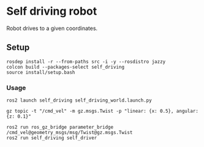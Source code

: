 # Self driving robot

Robot drives to a given coordinates.

## Setup

```shell
rosdep install -r --from-paths src -i -y --rosdistro jazzy
colcon build --packages-select self_driving
source install/setup.bash
```

### Usage

```shell
ros2 launch self_driving self_driving_world.launch.py
```

```shell
gz topic -t "/cmd_vel" -m gz.msgs.Twist -p "linear: {x: 0.5}, angular: {z: 0.1}"

ros2 run ros_gz_bridge parameter_bridge /cmd_vel@geometry_msgs/msg/Twist@gz.msgs.Twist
ros2 run self_driving self_driver
```